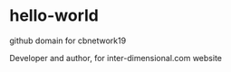 # hello-world
github domain for cbnetwork19

Developer and author, for inter-dimensional.com website
